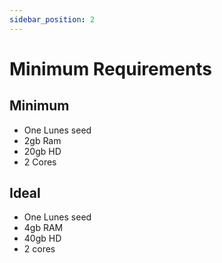 ```yaml
---
sidebar_position: 2
---
```


# Minimum Requirements

## Minimum

- One Lunes seed
- 2gb Ram
- 20gb HD
- 2 Cores

## Ideal

- One Lunes seed
- 4gb RAM
- 40gb HD
- 2 cores
